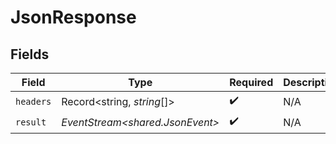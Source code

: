 # JsonResponse


## Fields

| Field                           | Type                            | Required                        | Description                     |
| ------------------------------- | ------------------------------- | ------------------------------- | ------------------------------- |
| `headers`                       | Record<string, *string*[]>      | :heavy_check_mark:              | N/A                             |
| `result`                        | *EventStream<shared.JsonEvent>* | :heavy_check_mark:              | N/A                             |